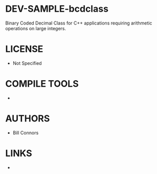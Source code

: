 DEV-SAMPLE-bcdclass
===================

Binary Coded Decimal Class for C++ applications requiring arithmetic operations on large integers.

LICENSE
===============
* Not Specified

COMPILE TOOLS
===============
* 
 
AUTHORS
===============
* Bill Connors

LINKS
===============
* 
